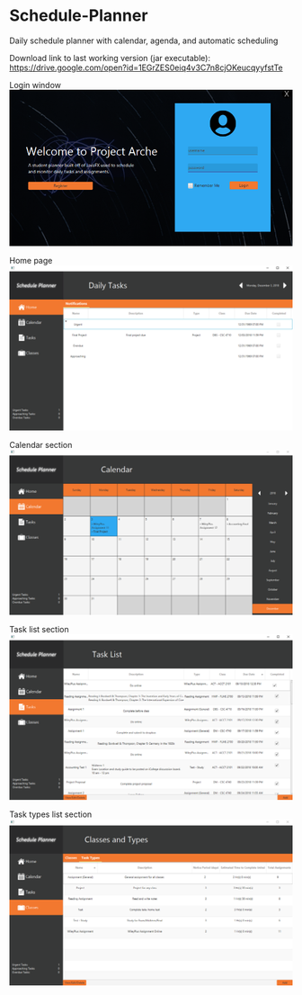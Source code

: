 # Schedule-Planner
Daily schedule planner with calendar, agenda, and automatic scheduling

Download link to last working version (jar executable):
https://drive.google.com/open?id=1EGrZES0eiq4v3C7n8cjOKeucqyyfstTe

Login window
![alt text](https://raw.githubusercontent.com/charripaul/Schedule-Planner/master/Arche/src/resources/readme-pics/login.png)

Home page
![alt text](https://raw.githubusercontent.com/charripaul/Schedule-Planner/master/Arche/src/resources/readme-pics/home.png)

Calendar section
![alt text](https://raw.githubusercontent.com/charripaul/Schedule-Planner/master/Arche/src/resources/readme-pics/calendar.png)

Task list section
![alt text](https://raw.githubusercontent.com/charripaul/Schedule-Planner/master/Arche/src/resources/readme-pics/tasks.png)

Task types list section
![alt text](https://raw.githubusercontent.com/charripaul/Schedule-Planner/master/Arche/src/resources/readme-pics/tasktypes.png)
